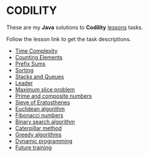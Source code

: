 # CODILITY #

These are my **Java** solutions to **Codility** [lessons](https://codility.com/programmers/lessons/) tasks. 

Follow the lesson link to get the task descriptions.

* [Time Complexity](https://codility.com/programmers/lessons/1)
* [Counting Elements](https://codility.com/programmers/lessons/2)
* [Prefix Sums](https://codility.com/programmers/lessons/3)
* [Sorting](https://codility.com/programmers/lessons/4)
* [Stacks and Queues](https://codility.com/programmers/lessons/5)
* [Leader](https://codility.com/programmers/lessons/6)
* [Maximum slice problem](https://codility.com/programmers/lessons/7)
* [Prime and composite numbers](https://codility.com/programmers/lessons/8)
* [Sieve of Eratosthenes](https://codility.com/programmers/lessons/9)
* [Euclidean algorithm](https://codility.com/programmers/lessons/10)
* [Fibonacci numbers](https://codility.com/programmers/lessons/11)
* [Binary search algorithm](https://codility.com/programmers/lessons/12)
* [Caterpillar method](https://codility.com/programmers/lessons/13)
* [Greedy algorithms](https://codility.com/programmers/lessons/14)
* [Dynamic programming](https://codility.com/programmers/lessons/15)
* [Future training](https://codility.com/programmers/lessons/99)